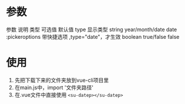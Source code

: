 # 参数
参数             说明                               类型       可选值               默认值
type            显示类型                            string     year/month/date      date
:pickeroptions   带快捷选项 ,type="date"，才生效     boolean    true/false           false
# 使用
1. 先把下载下来的文件夹放到vue-cli项目里
2. 在main.js中，import '文件夹路径'
3. 在.vue文件中直接使用 `` <su-datep></su-datep> ``